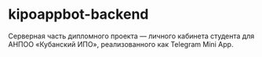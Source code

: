 # kipoappbot-backend
Серверная часть дипломного проекта — личного кабинета студента для АНПОО «Кубанский ИПО», реализованного как Telegram Mini App.
